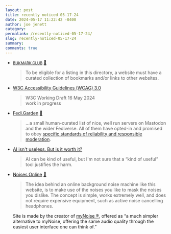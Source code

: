 ```yaml
---
layout: post
title: recently noticed 05-17-24
date: 2024-05-17 11:22:42 -0400
author: joe jenett
category: 
permalink: /recently-noticed-05-17-24/
slug: recently-noticed-05-17-24
summary: 
comments: true
---
```

<ul class="links">
	<li><a title="BUKMARK.CLUB" href="https://bukmark.club/"><small>BUKMARK.CLUB</small></a> <a href="https://pinboard.in/u:ramblinggit">📌</a><blockquote><p>To be eligible for a listing in this directory, a website must have a curated collection of bookmarks and/or links to other websites.</p></blockquote></li>
	<li><a title="W3C Accessibility Guidelines (WCAG) 3.0" href="https://www.w3.org/TR/wcag-3.0/">W3C Accessibility Guidelines (WCAG) 3.0</a><blockquote><p>W3C Working Draft 16 May 2024<br>work in progress</p></blockquote></li>
	<li><a title="Fedi.Garden" href="https://fedi.garden/">Fedi.Garden</a> <a href="https://pinboard.in/u:cogdog">📌</a> <blockquote><p>...a small human-curated list of nice, well run servers on Mastodon and the wider Fediverse. All of them have opted-in and promised to obey <a href="https://fedi.garden/about-this-site/">specific standards of reliability and responsible moderation</a>.</p></blockquote></li>
	<li><a title="AI isn't useless. But is it worth it?" href="https://www.citationneeded.news/ai-isnt-useless/">AI isn't useless. But is it worth it?</a><blockquote><p>AI can be kind of useful, but I'm not sure that a “kind of useful” tool justifies the harm.</p></blockquote></li>
	<li><a title="Online Background Noises • Relaxing Sounds • Noise Masking" href="https://noises.online/">Noises Online</a> <a href="https://pinboard.in/u:theblueone">📌</a><blockquote><p>The idea behind an online background noise machine like this website, is to make use of the noises you like to mask the noises you dislike. The concept is simple, works extremely well, and does not require expensive equipment, such as active noise cancelling headphones.</p></blockquote><p>Site is made by the creator of <a title="Stéphane" href="https://mynoise.net/">myNoise ®</a>, offered as “a much simpler alternative to myNoise, offering the same audio quality through the easiest user interface one can think of.”</p></li>
</ul>

<a href="https://brid.gy/publish/mastodon"></a>